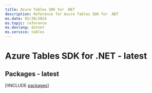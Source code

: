 ```yaml
---
title: Azure Tables SDK for .NET
description: Reference for Azure Tables SDK for .NET
ms.date: 05/30/2024
ms.topic: reference
ms.devlang: dotnet
ms.service: tables
---
```

# Azure Tables SDK for .NET - latest
## Packages - latest
[!INCLUDE [packages](tables-index.md)]